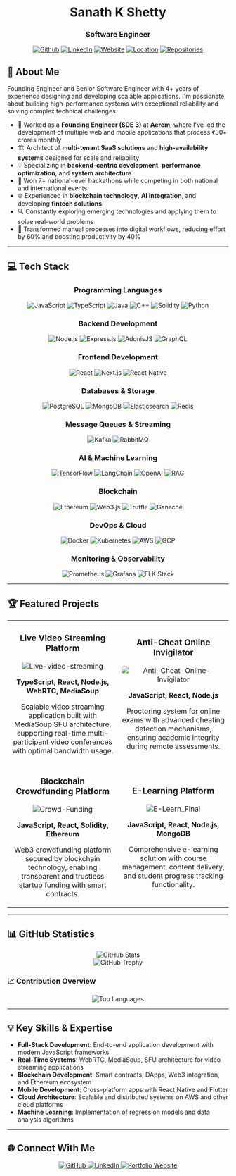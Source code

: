 <div align="center">
  <h1>Sanath K Shetty</h1>
  <h3>Software Engineer</h3>
  
  [![Github](https://img.shields.io/badge/GitHub-100000?style=for-the-badge&logo=github&logoColor=white)](https://github.com/sanathshetty444)
  [![LinkedIn](https://img.shields.io/badge/LinkedIn-0077B5?style=for-the-badge&logo=linkedin&logoColor=white)](https://www.linkedin.com/in/sanath-shetty-1013a4160/)
  [![Website](https://img.shields.io/badge/Website-FF7139?style=for-the-badge&logo=firefox-browser&logoColor=white)](https://sanathshetty444.github.io/about/)
  [![Location](https://img.shields.io/badge/Location-Mumbai,%20India-red?style=for-the-badge)](https://github.com/sanathshetty444)
  [![Repositories](https://img.shields.io/badge/Repositories-58+-blue?style=for-the-badge&logo=github&logoColor=white)](https://github.com/sanathshetty444?tab=repositories)
</div>

## 🚀 About Me

Founding Engineer and Senior Software Engineer with 4+ years of experience designing and developing scalable applications. I'm passionate about building high-performance systems with exceptional reliability and solving complex technical challenges.

- 🏢 Worked as a **Founding Engineer (SDE 3)** at **Aerem**, where I've led the development of multiple web and mobile applications that process ₹30+ crores monthly
- 🏗️ Architect of **multi-tenant SaaS solutions** and **high-availability systems** designed for scale and reliability
- 💡 Specializing in **backend-centric development**, **performance optimization**, and **system architecture**
- 🥇 Won 7+ national-level hackathons while competing in both national and international events
- 🌐 Experienced in **blockchain technology**, **AI integration**, and developing **fintech solutions**
- 🔍 Constantly exploring emerging technologies and applying them to solve real-world problems
- 🚀 Transformed manual processes into digital workflows, reducing effort by 60% and boosting productivity by 40%

---

## 💻 Tech Stack

<div align="center">

### Programming Languages
![JavaScript](https://img.shields.io/badge/JavaScript-F7DF1E?style=for-the-badge&logo=javascript&logoColor=black)
![TypeScript](https://img.shields.io/badge/TypeScript-007ACC?style=for-the-badge&logo=typescript&logoColor=white)
![Java](https://img.shields.io/badge/Java-ED8B00?style=for-the-badge&logo=openjdk&logoColor=white)
![C++](https://img.shields.io/badge/C++-00599C?style=for-the-badge&logo=cplusplus&logoColor=white)
![Solidity](https://img.shields.io/badge/Solidity-363636?style=for-the-badge&logo=solidity&logoColor=white)
![Python](https://img.shields.io/badge/Python-3776AB?style=for-the-badge&logo=python&logoColor=white)

### Backend Development
![Node.js](https://img.shields.io/badge/Node.js-339933?style=for-the-badge&logo=node.js&logoColor=white)
![Express.js](https://img.shields.io/badge/Express.js-000000?style=for-the-badge&logo=express&logoColor=white)
![AdonisJS](https://img.shields.io/badge/AdonisJS-220052?style=for-the-badge&logo=adonisjs&logoColor=white)
![GraphQL](https://img.shields.io/badge/GraphQL-E10098?style=for-the-badge&logo=graphql&logoColor=white)

### Frontend Development
![React](https://img.shields.io/badge/React-20232A?style=for-the-badge&logo=react&logoColor=61DAFB)
![Next.js](https://img.shields.io/badge/Next.js-000000?style=for-the-badge&logo=next.js&logoColor=white)
![React Native](https://img.shields.io/badge/React_Native-20232A?style=for-the-badge&logo=react&logoColor=61DAFB)

### Databases & Storage
![PostgreSQL](https://img.shields.io/badge/PostgreSQL-316192?style=for-the-badge&logo=postgresql&logoColor=white)
![MongoDB](https://img.shields.io/badge/MongoDB-4EA94B?style=for-the-badge&logo=mongodb&logoColor=white)
![Elasticsearch](https://img.shields.io/badge/Elasticsearch-005571?style=for-the-badge&logo=elasticsearch&logoColor=white)
![Redis](https://img.shields.io/badge/Redis-DC382D?style=for-the-badge&logo=redis&logoColor=white)

### Message Queues & Streaming
![Kafka](https://img.shields.io/badge/Apache_Kafka-231F20?style=for-the-badge&logo=apache-kafka&logoColor=white)
![RabbitMQ](https://img.shields.io/badge/RabbitMQ-FF6600?style=for-the-badge&logo=rabbitmq&logoColor=white)

### AI & Machine Learning
![TensorFlow](https://img.shields.io/badge/TensorFlow-FF6F00?style=for-the-badge&logo=tensorflow&logoColor=white)
![LangChain](https://img.shields.io/badge/LangChain-3178C6?style=for-the-badge&logo=chainlink&logoColor=white)
![OpenAI](https://img.shields.io/badge/OpenAI-412991?style=for-the-badge&logo=openai&logoColor=white)
![RAG](https://img.shields.io/badge/RAG-6DB33F?style=for-the-badge)

### Blockchain
![Ethereum](https://img.shields.io/badge/Ethereum-3C3C3D?style=for-the-badge&logo=ethereum&logoColor=white)
![Web3.js](https://img.shields.io/badge/Web3.js-F16822?style=for-the-badge&logo=web3.js&logoColor=white)
![Truffle](https://img.shields.io/badge/Truffle-3fe0c5?style=for-the-badge)
![Ganache](https://img.shields.io/badge/Ganache-E4A663?style=for-the-badge)

### DevOps & Cloud
![Docker](https://img.shields.io/badge/Docker-2496ED?style=for-the-badge&logo=docker&logoColor=white)
![Kubernetes](https://img.shields.io/badge/Kubernetes-326CE5?style=for-the-badge&logo=kubernetes&logoColor=white)
![AWS](https://img.shields.io/badge/AWS-232F3E?style=for-the-badge&logo=amazon-aws&logoColor=white)
![GCP](https://img.shields.io/badge/GCP-4285F4?style=for-the-badge&logo=google-cloud&logoColor=white)

### Monitoring & Observability
![Prometheus](https://img.shields.io/badge/Prometheus-E6522C?style=for-the-badge&logo=prometheus&logoColor=white)
![Grafana](https://img.shields.io/badge/Grafana-F46800?style=for-the-badge&logo=grafana&logoColor=white)
![ELK Stack](https://img.shields.io/badge/ELK_Stack-005571?style=for-the-badge&logo=elastic&logoColor=white)

</div>

---

## 🏆 Featured Projects

<div align="center">
  <table>
    <tr>
      <td width="50%">
        <h3 align="center">Live Video Streaming Platform</h3>
        <div align="center">
          <img src="https://github-readme-stats.vercel.app/api/pin/?username=sanathshetty444&repo=Live-video-streaming&theme=react" alt="Live-video-streaming" />
          <p><strong>TypeScript, React, Node.js, WebRTC, MediaSoup</strong></p>
          <p>Scalable video streaming application built with MediaSoup SFU architecture, supporting real-time multi-participant video conferences with optimal bandwidth usage.</p>
        </div>
      </td>
      <td width="50%">
        <h3 align="center">Anti-Cheat Online Invigilator</h3>
        <div align="center">
          <img src="https://github-readme-stats.vercel.app/api/pin/?username=sanathshetty444&repo=Anti-Cheat-Online-Invigilator&theme=react" alt="Anti-Cheat-Online-Invigilator" />
          <p><strong>JavaScript, React, Node.js</strong></p>
          <p>Proctoring system for online exams with advanced cheating detection mechanisms, ensuring academic integrity during remote assessments.</p>
        </div>
      </td>
    </tr>
    <tr>
      <td width="50%">
        <h3 align="center">Blockchain Crowdfunding Platform</h3>
        <div align="center">
          <img src="https://github-readme-stats.vercel.app/api/pin/?username=sanathshetty444&repo=Crowd-Funding&theme=react" alt="Crowd-Funding" />
          <p><strong>JavaScript, React, Solidity, Ethereum</strong></p>
          <p>Web3 crowdfunding platform secured by blockchain technology, enabling transparent and trustless startup funding with smart contracts.</p>
        </div>
      </td>
      <td width="50%">
        <h3 align="center">E-Learning Platform</h3>
        <div align="center">
          <img src="https://github-readme-stats.vercel.app/api/pin/?username=sanathshetty444&repo=E-Learn_Final&theme=react" alt="E-Learn_Final" />
          <p><strong>JavaScript, React, Node.js, MongoDB</strong></p>
          <p>Comprehensive e-learning solution with course management, content delivery, and student progress tracking functionality.</p>
        </div>
      </td>
    </tr>
  </table>
</div>

---

## 📊 GitHub Statistics

<div align="center">
  <img src="https://github-readme-stats.vercel.app/api?username=sanathshetty444&show_icons=true&count_private=true&hide_border=true&theme=react" alt="GitHub Stats" />
</div>

<div align="center">
  <img src="https://github-profile-trophy.vercel.app/?username=sanathshetty444&theme=darkhub&no-frame=true&margin-w=15&margin-h=15&column=7" alt="GitHub Trophy" />
</div>

### 📈 Contribution Overview

<div align="center">
  <img src="https://github-readme-stats.vercel.app/api/top-langs/?username=sanathshetty444&layout=compact&theme=react&hide_border=true" alt="Top Languages" />
</div>

---

## 💡 Key Skills & Expertise

- **Full-Stack Development**: End-to-end application development with modern JavaScript frameworks
- **Real-Time Systems**: WebRTC, MediaSoup, SFU architecture for video streaming applications
- **Blockchain Development**: Smart contracts, DApps, Web3 integration, and Ethereum ecosystem
- **Mobile Development**: Cross-platform apps with React Native and Flutter
- **Cloud Architecture**: Scalable and distributed systems on AWS and other cloud platforms
- **Machine Learning**: Implementation of regression models and data analysis algorithms

---

## 🌐 Connect With Me

<div align="center">
  <a href="https://github.com/sanathshetty444">
    <img src="https://img.shields.io/badge/GitHub-100000?style=for-the-badge&logo=github&logoColor=white" alt="GitHub" />
  </a>
  <a href="https://www.linkedin.com/in/sanath-shetty-1013a4160/">
    <img src="https://img.shields.io/badge/LinkedIn-0077B5?style=for-the-badge&logo=linkedin&logoColor=white" alt="LinkedIn" />
  </a>
  <a href="https://sanathshetty444.github.io/about/">
    <img src="https://img.shields.io/badge/Portfolio-FF7139?style=for-the-badge&logo=firefox-browser&logoColor=white" alt="Portfolio Website" />
  </a>
</div>
